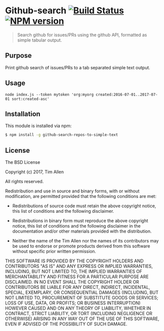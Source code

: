 # Github-search [![Build Status](https://secure.travis-ci.org/noblesamurai/github-search.png?branch=master)](http://travis-ci.org/noblesamurai/github-search) [![NPM version](https://badge-me.herokuapp.com/api/npm/github-search.png)](http://badges.enytc.com/for/npm/github-search)

> Search github for issues/PRs using the github API, formatted as simple tabular output.

## Purpose
Print github search of issues/PRs to a tab separated simple text output.

## Usage

```
node index.js --token mytoken 'org:myorg created:2016-07-01..2017-07-01 sort:created-asc'
```

## Installation

This module is installed via npm:

``` bash
$ npm install -g github-search-repos-to-simple-text
```
## License

The BSD License

Copyright (c) 2017, Tim Allen

All rights reserved.

Redistribution and use in source and binary forms, with or without modification,
are permitted provided that the following conditions are met:

* Redistributions of source code must retain the above copyright notice, this
  list of conditions and the following disclaimer.

* Redistributions in binary form must reproduce the above copyright notice, this
  list of conditions and the following disclaimer in the documentation and/or
  other materials provided with the distribution.

* Neither the name of the Tim Allen nor the names of its
  contributors may be used to endorse or promote products derived from
  this software without specific prior written permission.

THIS SOFTWARE IS PROVIDED BY THE COPYRIGHT HOLDERS AND CONTRIBUTORS "AS IS" AND
ANY EXPRESS OR IMPLIED WARRANTIES, INCLUDING, BUT NOT LIMITED TO, THE IMPLIED
WARRANTIES OF MERCHANTABILITY AND FITNESS FOR A PARTICULAR PURPOSE ARE
DISCLAIMED. IN NO EVENT SHALL THE COPYRIGHT HOLDER OR CONTRIBUTORS BE LIABLE FOR
ANY DIRECT, INDIRECT, INCIDENTAL, SPECIAL, EXEMPLARY, OR CONSEQUENTIAL DAMAGES
(INCLUDING, BUT NOT LIMITED TO, PROCUREMENT OF SUBSTITUTE GOODS OR SERVICES;
LOSS OF USE, DATA, OR PROFITS; OR BUSINESS INTERRUPTION) HOWEVER CAUSED AND ON
ANY THEORY OF LIABILITY, WHETHER IN CONTRACT, STRICT LIABILITY, OR TORT
(INCLUDING NEGLIGENCE OR OTHERWISE) ARISING IN ANY WAY OUT OF THE USE OF THIS
SOFTWARE, EVEN IF ADVISED OF THE POSSIBILITY OF SUCH DAMAGE.


